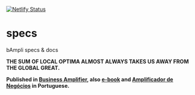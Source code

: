 [![Netlify Status](https://api.netlify.com/api/v1/badges/8b713967-91c2-467f-941c-d2568c833600/deploy-status)](https://app.netlify.com/sites/bampli/deploys)

# specs
bAmpli specs &amp; docs

**THE SUM OF LOCAL OPTIMA ALMOST ALWAYS TAKES US AWAY FROM THE GLOBAL GREAT.**

**Published in [Business Amplifier](https://www.amazon.com/Business-Amplifier-M-Sc-Motta-Lopes/dp/B083XGK14Q), also [e-book](https://www.amazon.com/Business-Amplifier-Jose-Motta-Lopes-ebook-dp-B086L6V6QY/dp/B086L6V6QY/) and [Amplificador de Negócios](https://www.amazon.com/M-Sc-Jose-Motta-Lopes/dp/8592301009) in Portuguese.**
